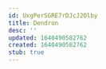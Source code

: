 ```yaml
---
id: UxgPerSGRE7rDJcJ2Olby
title: Dendron
desc: ''
updated: 1640490582762
created: 1640490582762
stub: true
---
```


